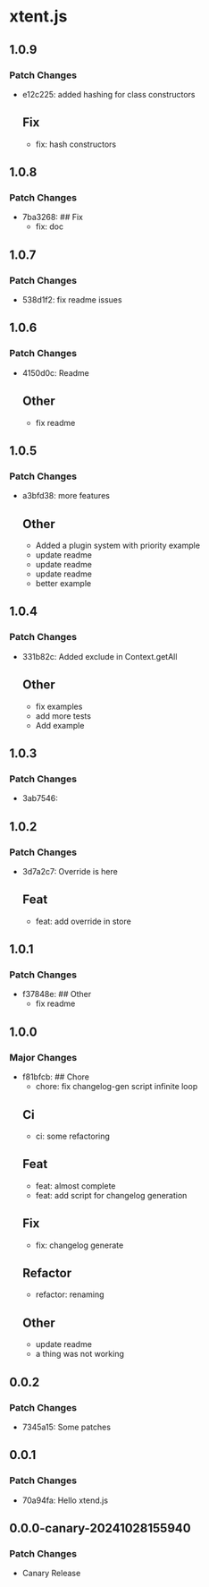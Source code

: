 # xtent.js

## 1.0.9

### Patch Changes

- e12c225: added hashing for class constructors
  ## Fix
  - fix: hash constructors

## 1.0.8

### Patch Changes

- 7ba3268: ## Fix
  - fix: doc

## 1.0.7

### Patch Changes

- 538d1f2: fix readme issues

## 1.0.6

### Patch Changes

- 4150d0c: Readme
  ## Other
  - fix readme

## 1.0.5

### Patch Changes

- a3bfd38: more features
  ## Other
  - Added a plugin system with priority example
  - update readme
  - update readme
  - update readme
  - better example

## 1.0.4

### Patch Changes

- 331b82c: Added exclude in Context.getAll
  ## Other
  - fix examples
  - add more tests
  - Add example

## 1.0.3

### Patch Changes

- 3ab7546:

## 1.0.2

### Patch Changes

- 3d7a2c7: Override is here
  ## Feat
  - feat: add override in store

## 1.0.1

### Patch Changes

- f37848e: ## Other
  - fix readme

## 1.0.0

### Major Changes

- f81bfcb: ## Chore
  - chore: fix changelog-gen script infinite loop
  ## Ci
  - ci: some refactoring
  ## Feat
  - feat: almost complete
  - feat: add script for changelog generation
  ## Fix
  - fix: changelog generate
  ## Refactor
  - refactor: renaming
  ## Other
  - update readme
  - a thing was not working

## 0.0.2

### Patch Changes

- 7345a15: Some patches

## 0.0.1

### Patch Changes

- 70a94fa: Hello xtend.js

## 0.0.0-canary-20241028155940

### Patch Changes

- Canary Release

